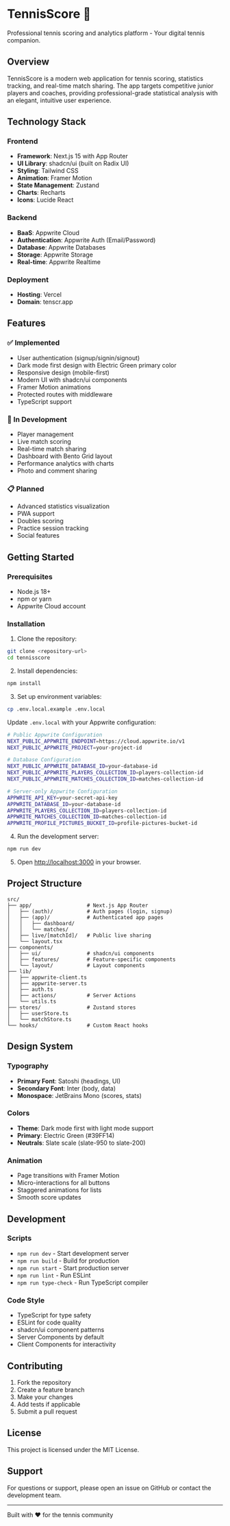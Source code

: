 # TennisScore 🎾

Professional tennis scoring and analytics platform - Your digital tennis companion.

## Overview

TennisScore is a modern web application for tennis scoring, statistics tracking, and real-time match sharing. The app targets competitive junior players and coaches, providing professional-grade statistical analysis with an elegant, intuitive user experience.

## Technology Stack

### Frontend
- **Framework**: Next.js 15 with App Router
- **UI Library**: shadcn/ui (built on Radix UI)
- **Styling**: Tailwind CSS
- **Animation**: Framer Motion
- **State Management**: Zustand
- **Charts**: Recharts
- **Icons**: Lucide React

### Backend
- **BaaS**: Appwrite Cloud
- **Authentication**: Appwrite Auth (Email/Password)
- **Database**: Appwrite Databases
- **Storage**: Appwrite Storage
- **Real-time**: Appwrite Realtime

### Deployment
- **Hosting**: Vercel
- **Domain**: tenscr.app

## Features

### ✅ Implemented
- User authentication (signup/signin/signout)
- Dark mode first design with Electric Green primary color
- Responsive design (mobile-first)
- Modern UI with shadcn/ui components
- Framer Motion animations
- Protected routes with middleware
- TypeScript support

### 🚧 In Development
- Player management
- Live match scoring
- Real-time match sharing
- Dashboard with Bento Grid layout
- Performance analytics with charts
- Photo and comment sharing

### 📋 Planned
- Advanced statistics visualization
- PWA support
- Doubles scoring
- Practice session tracking
- Social features

## Getting Started

### Prerequisites
- Node.js 18+ 
- npm or yarn
- Appwrite Cloud account

### Installation

1. Clone the repository:
```bash
git clone <repository-url>
cd tennisscore
```

2. Install dependencies:
```bash
npm install
```

3. Set up environment variables:
```bash
cp .env.local.example .env.local
```

Update `.env.local` with your Appwrite configuration:
```bash
# Public Appwrite Configuration
NEXT_PUBLIC_APPWRITE_ENDPOINT=https://cloud.appwrite.io/v1
NEXT_PUBLIC_APPWRITE_PROJECT=your-project-id

# Database Configuration
NEXT_PUBLIC_APPWRITE_DATABASE_ID=your-database-id
NEXT_PUBLIC_APPWRITE_PLAYERS_COLLECTION_ID=players-collection-id
NEXT_PUBLIC_APPWRITE_MATCHES_COLLECTION_ID=matches-collection-id

# Server-only Appwrite Configuration
APPWRITE_API_KEY=your-secret-api-key
APPWRITE_DATABASE_ID=your-database-id
APPWRITE_PLAYERS_COLLECTION_ID=players-collection-id
APPWRITE_MATCHES_COLLECTION_ID=matches-collection-id
APPWRITE_PROFILE_PICTURES_BUCKET_ID=profile-pictures-bucket-id
```

4. Run the development server:
```bash
npm run dev
```

5. Open [http://localhost:3000](http://localhost:3000) in your browser.

## Project Structure

```
src/
├── app/                  # Next.js App Router
│   ├── (auth)/           # Auth pages (login, signup)
│   ├── (app)/            # Authenticated app pages
│   │   ├── dashboard/
│   │   └── matches/
│   ├── live/[matchId]/   # Public live sharing
│   └── layout.tsx
├── components/
│   ├── ui/               # shadcn/ui components
│   ├── features/         # Feature-specific components
│   └── layout/           # Layout components
├── lib/
│   ├── appwrite-client.ts
│   ├── appwrite-server.ts
│   ├── auth.ts
│   ├── actions/          # Server Actions
│   └── utils.ts
├── stores/               # Zustand stores
│   ├── userStore.ts
│   └── matchStore.ts
└── hooks/                # Custom React hooks
```

## Design System

### Typography
- **Primary Font**: Satoshi (headings, UI)
- **Secondary Font**: Inter (body, data)
- **Monospace**: JetBrains Mono (scores, stats)

### Colors
- **Theme**: Dark mode first with light mode support
- **Primary**: Electric Green (#39FF14)
- **Neutrals**: Slate scale (slate-950 to slate-200)

### Animation
- Page transitions with Framer Motion
- Micro-interactions for all buttons
- Staggered animations for lists
- Smooth score updates

## Development

### Scripts
- `npm run dev` - Start development server
- `npm run build` - Build for production
- `npm run start` - Start production server
- `npm run lint` - Run ESLint
- `npm run type-check` - Run TypeScript compiler

### Code Style
- TypeScript for type safety
- ESLint for code quality
- shadcn/ui component patterns
- Server Components by default
- Client Components for interactivity

## Contributing

1. Fork the repository
2. Create a feature branch
3. Make your changes
4. Add tests if applicable
5. Submit a pull request

## License

This project is licensed under the MIT License.

## Support

For questions or support, please open an issue on GitHub or contact the development team.

---

Built with ❤️ for the tennis community
